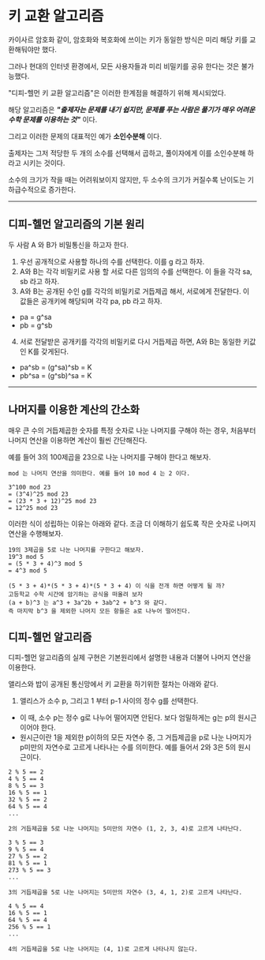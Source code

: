 # 키 교환 알고리즘

카이사르 암호화 같이, 암호화와 복호화에 쓰이는 키가 동일한 방식은 미리 해당 키를 교환해둬야만 했다.   

그러나 현대의 인터넷 환경에서, 모든 사용자들과 미리 비밀키를 공유 한다는 것은 불가능했다.

"디피-헬먼 키 교환 알고리즘"은 이러한 한계점을 해결하기 위해 제시되었다. 

해당 알고리즘은 ***"출제자는 문제를 내기 쉽지만, 문제를 푸는 사람은 풀기가 매우 어려운 수학 문제를 이용하는 것"*** 이다.  

그리고 이러한 문제의 대표적인 예가 **소인수분해** 이다.  

출제자는 그저 적당한 두 개의 소수를 선택해서 곱하고, 풀이자에게 이를 소인수분해 하라고 시키는 것이다.

소수의 크기가 작을 때는 어려워보이지 않지만, 두 소수의 크기가 커질수록 난이도는 기하급수적으로 증가한다.  

---
## 디피-헬먼 알고리즘의 기본 원리

두 사람 A 와 B가 비밀통신을 하고자 한다.

1. 우선 공개적으로 사용할 하나의 수를 선택한다. 이를 g 라고 하자.
2. A와 B는 각각 비밀키로 사용 할 서로 다른 임의의 수를 선택한다. 이 들을 각각 sa, sb 라고 하자.
3. A와 B는 공개된 수인 g를 각각의 비밀키로 거듭제곱 해서, 서로에게 전달한다. 이 값들은 공개키에 해당되며 각각 pa, pb 라고 하자.
- pa = g^sa
- pb = g^sb  

4. 서로 전달받은 공개키를 각각의 비밀키로 다시 거듭제곱 하면, A와 B는 동일한 키값인 K를 갖게된다. 
- pa^sb = (g^sa)^sb = K  
- pb^sa = (g^sb)^sa = K  

---

## 나머지를 이용한 계산의 간소화 

매우 큰 수의 거듭제곱한 숫자를 특정 숫자로 나눈 나머지를 구해야 하는 경우, 처음부터 나머지 연산을 이용하면 계산이 훨씬 간단해진다.  

예를 들어 3의 100제곱을 23으로 나눈 나머지를 구해야 한다고 해보자.  

```text
mod 는 나머지 연산을 의미한다. 예를 들어 10 mod 4 는 2 이다.

3^100 mod 23
= (3^4)^25 mod 23
= (23 * 3 + 12)^25 mod 23
= 12^25 mod 23
```
이러한 식이 성립하는 이유는 아래와 같다. 
조금 더 이해하기 쉽도록 작은 숫자로 나머지 연산을 수행해보자.

```text
19의 3제곱을 5로 나눈 나머지를 구한다고 해보자. 
19^3 mod 5 
= (5 * 3 + 4)^3 mod 5
= 4^3 mod 5

(5 * 3 + 4)*(5 * 3 + 4)*(5 * 3 + 4) 이 식을 전개 하면 어떻게 될 까?
고등학교 수학 시간에 암기하는 공식을 떠올려 보자 
(a + b)^3 는 a^3 + 3a^2b + 3ab^2 + b^3 와 같다.
즉 마지막 b^3 을 제외한 나머지 모든 항들은 a로 나누어 떨어진다. 
```

## 디피-헬먼 알고리즘

디피-헬먼 알고리즘의 실제 구현은 기본원리에서 설명한 내용과 더불어 나머지 연산을 이용한다.

앨리스와 밥이 공개된 통신망에서 키 교환을 하기위한 절차는 아래와 같다.

1. 앨리스가 소수 p, 그리고 1 부터 p-1 사이의 정수 g를 선택한다.
- 이 때, 소수 p는 정수 g로 나누어 떨어지면 안된다. 보다 엄밀하게는 g는 p의 원시근 이어야 한다.
- 원시근이란 1을 제외한 p이하의 모든 자연수 중, 그 거듭제곱을 p로 나눈 나머지가 p미만의 자연수로 고르게 나타나는 수를 의미한다.
예를 들어서 2와 3은 5의 원시근이다.
```text
2 % 5 == 2
4 % 5 == 4
8 % 5 == 3
16 % 5 == 1
32 % 5 == 2
64 % 5 == 4
...

2의 거듭제곱을 5로 나눈 나머지는 5미만의 자연수 (1, 2, 3, 4)로 고르게 나타난다.

3 % 5 == 3
9 % 5 == 4
27 % 5 == 2
81 % 5 == 1
273 % 5 == 3
...    

3의 거듭제곱을 5로 나눈 나머지는 5미만의 자연수 (3, 4, 1, 2)로 고르게 나타난다.

4 % 5 == 4
16 % 5 == 1
64 % 5 == 4
256 % 5 == 1
...

4의 거듭제곱을 5로 나눈 나머지는 (4, 1)로 고르게 나타나지 않는다.
```





